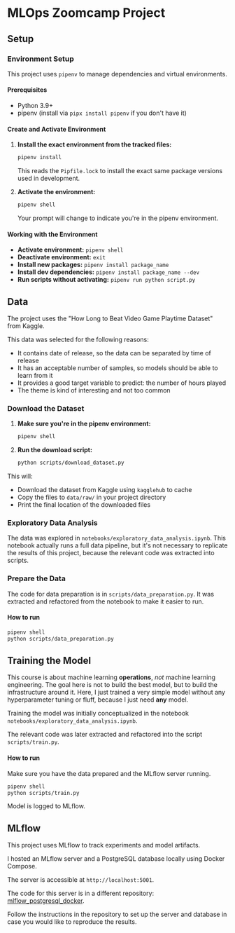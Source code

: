 # MLOps Zoomcamp Project

## Setup

### Environment Setup

This project uses `pipenv` to manage dependencies and virtual environments.

#### Prerequisites
- Python 3.9+ 
- pipenv (install via `pipx install pipenv` if you don't have it)

#### Create and Activate Environment

1. **Install the exact environment from the tracked files:**
   ```bash
   pipenv install
   ```
   This reads the `Pipfile.lock` to install the exact same package versions used in development.

2. **Activate the environment:**
   ```bash
   pipenv shell
   ```
   Your prompt will change to indicate you're in the pipenv environment.

#### Working with the Environment

- **Activate environment:** `pipenv shell`
- **Deactivate environment:** `exit`
- **Install new packages:** `pipenv install package_name`
- **Install dev dependencies:** `pipenv install package_name --dev`
- **Run scripts without activating:** `pipenv run python script.py`

## Data

The project uses the "How Long to Beat Video Game Playtime Dataset" from Kaggle.

This data was selected for the following reasons:
- It contains date of release, so the data can be separated by time of release
- It has an acceptable number of samples, so models should be able to learn from
it
- It provides a good target variable to predict: the number of hours played
- The theme is kind of interesting and not too common

### Download the Dataset

1. **Make sure you're in the pipenv environment:**
   ```bash
   pipenv shell
   ```

2. **Run the download script:**
   ```bash
   python scripts/download_dataset.py
   ```

This will:
- Download the dataset from Kaggle using `kagglehub` to cache
- Copy the files to `data/raw/` in your project directory
- Print the final location of the downloaded files

### Exploratory Data Analysis

The data was explored in `notebooks/exploratory_data_analysis.ipynb`.
This notebook actually runs a full data pipeline, but it's not necessary to
replicate the results of this project, because the relevant code was extracted
into scripts.

### Prepare the Data

The code for data preparation is in `scripts/data_preparation.py`.
It was extracted and refactored from the notebook to make it easier to run.

#### How to run
```bash
pipenv shell
python scripts/data_preparation.py
```

## Training the Model

This course is about machine learning **operations**, *not* machine learning
engineering.
The goal here is not to build the best model, but to build the infrastructure
around it.
Here, I just trained a very simple model without any hyperparameter tuning or
fluff, because I just need **any** model.


Training the model was initially conceptualized in the notebook
`notebooks/exploratory_data_analysis.ipynb`.

The relevant code was later extracted and refactored into the script
`scripts/train.py`.

#### How to run

Make sure you have the data prepared and the MLflow server running.

```bash
pipenv shell
python scripts/train.py
```

Model is logged to MLflow.

## MLflow

This project uses MLflow to track experiments and model artifacts.

I hosted an MLflow server and a PostgreSQL database locally using
Docker Compose.

The server is accessible at `http://localhost:5001`.

The code for this server is in a different repository:
[mlflow_postgresql_docker](https://github.com/fabianjkrueger/mlflow_postgresql_docker).

Follow the instructions in the repository to set up the server and database in
case you would like to reproduce the results.





